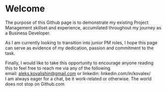 # Welcome
The purpose of this Github page is to demonstrate my existing Project Management skillset and experience, accumilated throughout my journey as a Business Developer.  

As I am currently looking to transition into junior PM roles, I hope this page can serve as evidence of my dedication, passion and commitment to the task.  

Finally, I would like to take this opportunity to encourage anyone reading this to feel free to reach me via any of the following  
email: aleks.kovalishin@gmail.com or linkedin: linkedin.com/in/kovalex/  
I am always eager for a chat, be it work-related or otherwise. The world does not stop on Github.com
